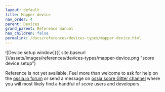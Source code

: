 ```yaml
---
layout: default
title: Mapper device
nav_order: 4
parent: Devices
grand_parent: Reference manual
has_children: false
permalink: /docs/references/devices-types/mapper-device.html
---
```


![Device setup window]({{ site.baseurl }}/assets/images/references/devices-types/mapper-device.png "score device setup")

Reference is not yet available. Feel more than welcome to ask for help on the [ossia.io forum](https://forum.ossia.io) or send a message on [ossia score Gitter channel](https://gitter.im/ossia/score) where you will most likely find a handful of *score* users and developers.